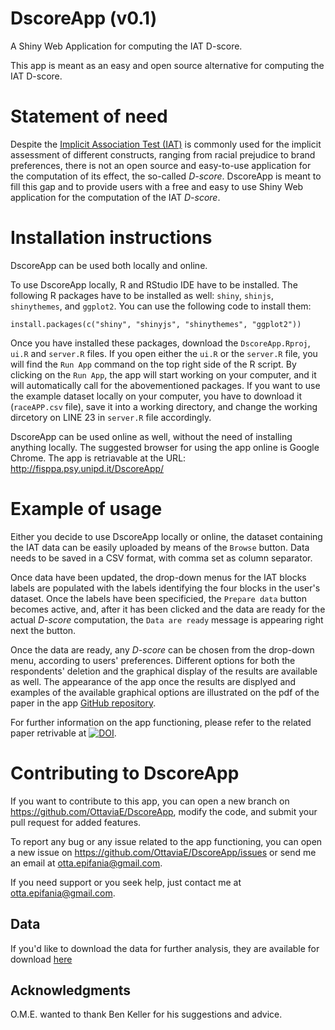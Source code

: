 # DscoreApp (v0.1)

A Shiny Web Application for computing the IAT D-score. 

This app is meant as an easy and open source alternative for computing the IAT 
D-score.


# Statement of need 

Despite the [Implicit Association Test (IAT)](https://en.wikipedia.org/wiki/Implicit-association_test) is commonly used for the implicit assessment of different constructs, ranging from racial prejudice to brand preferences, there is not an open source and easy-to-use application for the computation of its effect, the so-called *D-score*. DscoreApp is meant to fill this gap and to provide users with a free and easy to use Shiny Web application for the computation of the IAT *D-score*.

# Installation instructions

DscoreApp can be used both locally and online. 

To use DscoreApp locally, R and RStudio IDE have to be installed. The following R packages have to be installed as well: `shiny`, `shinjs`, `shinythemes`, and `ggplot2`. You can use the following code to install them: 

`install.packages(c("shiny", "shinyjs", "shinythemes", "ggplot2"))`

Once you have installed these packages, download the `DscoreApp.Rproj`, `ui.R` and `server.R` files. If you open either the `ui.R` or the `server.R` file, you will find the `Run App` command on the top right side of the R script. By clicking on the `Run App`, the app will start working on your computer, and it will automatically call for the abovementioned packages. If you want to use the example dataset locally on your computer, you have to download it (`raceAPP.csv` file), save it into a working directory, and change the working dircetory on LINE 23 in `server.R` file accordingly.


DscoreApp can be used online as well, without the need of installing anything locally. The suggested browser for using the app online is Google Chrome. The app is retriavable at the URL: http://fisppa.psy.unipd.it/DscoreApp/


# Example of usage

Either you decide to use DscoreApp locally or online, the dataset containing the IAT data can be easily uploaded by means of the `Browse` button. Data needs to be saved in a CSV format, with comma set as column separator. 

Once data have been updated, the drop-down menus for the IAT blocks labels are populated with the labels identifying the four blocks in the user's dataset. Once the labels have been specificied, the `Prepare data` button becomes active, and, after it has been clicked and the data are ready for the actual *D-score* computation, the `Data are ready` message is appearing right next the button. 

Once the data are ready, any *D-score* can be chosen from the drop-down menu, according to users' preferences. Different options for both the respondents' deletion and the graphical display of the results are available as well. The appearance of the app once the results are displyed and examples of the available graphical options are illustrated on the pdf of the paper in the app [GitHub repository](https://github.com/OttaviaE/DscoreApp).

For further information on the app functioning, please refer to the related paper retrivable at [![DOI](https://joss.theoj.org/papers/10.21105/joss.01764/status.svg)](https://doi.org/10.21105/joss.01764).


# Contributing to DscoreApp

If you want to contribute to this app, you can open a new branch on https://github.com/OttaviaE/DscoreApp, modify the code, and submit your pull request for added features. 

To report any bug or any issue related to the app functioning, you can open a new
issue on https://github.com/OttaviaE/DscoreApp/issues or send me an email at
otta.epifania@gmail.com.

If you need support or you seek help, just contact me at otta.epifania@gmail.com.

## Data 

If you'd like to download the data for further analysis, they are available for download [here](raceAPP.csv)


## Acknowledgments

O.M.E. wanted to thank Ben Keller for his suggestions and advice.   
